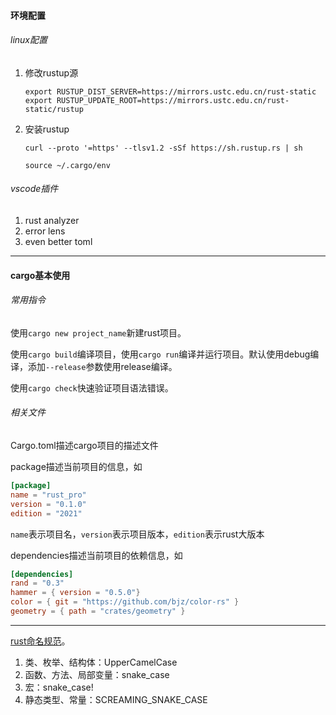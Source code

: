 #### 环境配置

###### linux配置

1. 修改rustup源

   ```shell
   export RUSTUP_DIST_SERVER=https://mirrors.ustc.edu.cn/rust-static
   export RUSTUP_UPDATE_ROOT=https://mirrors.ustc.edu.cn/rust-static/rustup
   ```

2. 安装rustup

   ```shell
   curl --proto '=https' --tlsv1.2 -sSf https://sh.rustup.rs | sh
   
   source ~/.cargo/env
   ```

###### vscode插件

1. rust analyzer
2. error lens
3. even better toml

---

#### cargo基本使用

###### 常用指令

使用`cargo new project_name`新建rust项目。

使用`cargo build`编译项目，使用`cargo run`编译并运行项目。默认使用debug编译，添加`--release`参数使用release编译。

使用`cargo check`快速验证项目语法错误。

###### 相关文件

Cargo.toml描述cargo项目的描述文件

package描述当前项目的信息，如

```toml
[package]
name = "rust_pro"
version = "0.1.0"
edition = "2021"
```

`name`表示项目名，`version`表示项目版本，`edition`表示rust大版本

dependencies描述当前项目的依赖信息，如

```toml
[dependencies]
rand = "0.3"
hammer = { version = "0.5.0"}
color = { git = "https://github.com/bjz/color-rs" }
geometry = { path = "crates/geometry" }
```

---

[rust命名规范](https://github.com/rust-lang/rfcs/blob/master/text/0430-finalizing-naming-conventions.md)。

1. 类、枚举、结构体：UpperCamelCase
2. 函数、方法、局部变量：snake_case
3. 宏：snake_case!
4. 静态类型、常量：SCREAMING_SNAKE_CASE